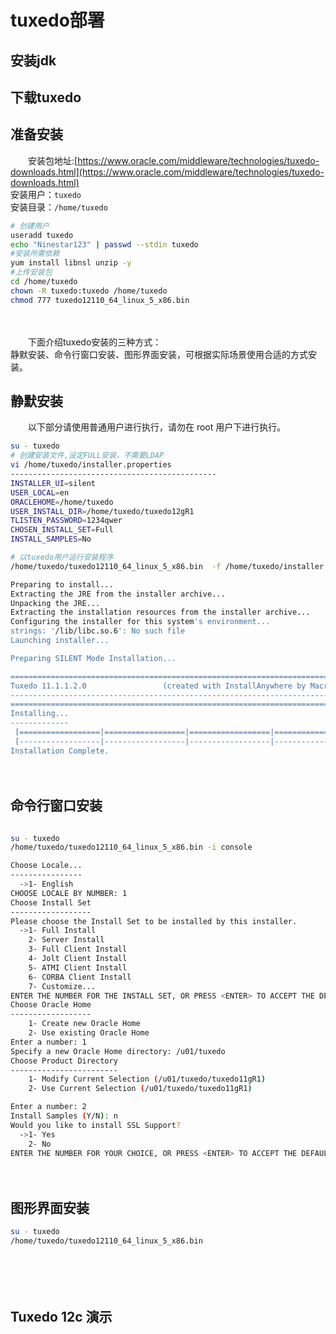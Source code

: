 # tuxedo部署

## 安装jdk 

## 下载tuxedo

## 准备安装

　　安装包地址:[https://www.oracle.com/middleware/technologies/tuxedo-downloads.html](https://www.oracle.com/middleware/technologies/tuxedo-downloads.html)  
安装用户：`tuxedo`​  
安装目录：`/home/tuxedo`​

```bash
# 创建用户
useradd tuxedo
echo "Ninestar123" | passwd --stdin tuxedo
#安装所需依赖
yum install libnsl unzip -y
#上传安装包
cd /home/tuxedo
chown -R tuxedo:tuxedo /home/tuxedo
chmod 777 tuxedo12110_64_linux_5_x86.bin 
```

　　‍

　　下面介绍tuxedo安装的三种方式：  
 静默安装、命令行窗口安装、图形界面安装，可根据实际场景使用合适的方式安装。

## 静默安装

　　以下部分请使用普通用户进行执行，请勿在 root 用户下进行执行。

```bash
su - tuxedo
# 创建安装文件,设定FULL安装，不需要LDAP
vi /home/tuxedo/installer.properties
----------------------------------------------
INSTALLER_UI=silent
USER_LOCAL=en
ORACLEHOME=/home/tuxedo
USER_INSTALL_DIR=/home/tuxedo/tuxedo12gR1
TLISTEN_PASSWORD=1234qwer
CHOSEN_INSTALL_SET=Full
INSTALL_SAMPLES=No

# 以tuxedo用户运行安装程序
/home/tuxedo/tuxedo12110_64_linux_5_x86.bin  -f /home/tuxedo/installer.properties

Preparing to install...
Extracting the JRE from the installer archive...
Unpacking the JRE...
Extracting the installation resources from the installer archive...
Configuring the installer for this system's environment...
strings: '/lib/libc.so.6': No such file
Launching installer...

Preparing SILENT Mode Installation...

============================================================================
Tuxedo 11.1.1.2.0                 (created with InstallAnywhere by Macrovision)
-------------------------------------------------------------------------------
============================================================================
Installing...
-------------
 [==================|==================|==================|==================]
 [------------------|------------------|------------------|------------------]
Installation Complete.

```

　　‍

## 命令行窗口安装

```bash

su - tuxedo
/home/tuxedo/tuxedo12110_64_linux_5_x86.bin -i console

Choose Locale...
----------------
  ->1- English
CHOOSE LOCALE BY NUMBER: 1
Choose Install Set
------------------
Please choose the Install Set to be installed by this installer.
  ->1- Full Install
    2- Server Install
    3- Full Client Install
    4- Jolt Client Install
    5- ATMI Client Install
    6- CORBA Client Install
    7- Customize...
ENTER THE NUMBER FOR THE INSTALL SET, OR PRESS <ENTER> TO ACCEPT THE DEFAULT : 1
Choose Oracle Home
------------------
    1- Create new Oracle Home
    2- Use existing Oracle Home
Enter a number: 1
Specify a new Oracle Home directory: /u01/tuxedo
Choose Product Directory
------------------------
    1- Modify Current Selection (/u01/tuxedo/tuxedo11gR1)
    2- Use Current Selection (/u01/tuxedo/tuxedo11gR1)

Enter a number: 2
Install Samples (Y/N): n
Would you like to install SSL Support?
  ->1- Yes
    2- No
ENTER THE NUMBER FOR YOUR CHOICE, OR PRESS <ENTER> TO ACCEPT THE DEFAULT:  2  

```

　　‍

## 图形界面安装

```bash
su - tuxedo
/home/tuxedo/tuxedo12110_64_linux_5_x86.bin
```

　　‍

　　‍

## Tuxedo 12c 演示
